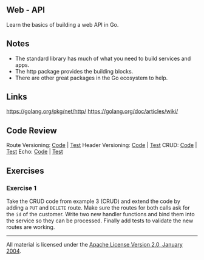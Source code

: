 ## Web - API

Learn the basics of building a web API in Go.

## Notes

* The standard library has much of what you need to build services and apps.
* The http package provides the building blocks.
* There are other great packages in the Go ecosystem to help.

## Links

https://golang.org/pkg/net/http/
https://golang.org/doc/articles/wiki/

## Code Review

Route Versioning: [Code](example1/main.go) | [Test](example1/main_test.go)
Header Versioning: [Code](example2/main.go) | [Test](example2/main_test.go)
CRUD: [Code](example3/main.go) | [Test](example3/main_test.go)
Echo: [Code](example4/main.go) | [Test](example4/main_test.go)

## Exercises

### Exercise 1

Take the CRUD code from example 3 (CRUD) and extend the code by adding a `PUT` and `DELETE` route. Make sure the routes for both calls ask for the `id` of the customer. Write two new handler functions and bind them into the service so they can be processed. Finally add tests to validate the new routes are working.
___
All material is licensed under the [Apache License Version 2.0, January 2004](http://www.apache.org/licenses/LICENSE-2.0).
